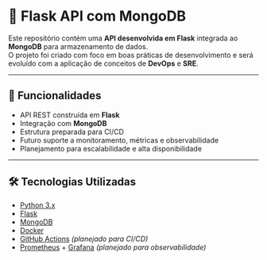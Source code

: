 # 🚀 Flask API com MongoDB

Este repositório contém uma **API desenvolvida em Flask** integrada ao **MongoDB** para armazenamento de dados.  
O projeto foi criado com foco em boas práticas de desenvolvimento e será evoluído com a aplicação de conceitos de **DevOps** e **SRE**.

---

## 📌 Funcionalidades

- API REST construída em **Flask**  
- Integração com **MongoDB**  
- Estrutura preparada para CI/CD  
- Futuro suporte a monitoramento, métricas e observabilidade  
- Planejamento para escalabilidade e alta disponibilidade  

---

## 🛠️ Tecnologias Utilizadas

- [Python 3.x](https://www.python.org/)  
- [Flask](https://flask.palletsprojects.com/)  
- [MongoDB](https://www.mongodb.com/)  
- [Docker](https://www.docker.com/) 
- [GitHub Actions](https://docs.github.com/pt/actions) *(planejado para CI/CD)*  
- [Prometheus](https://prometheus.io/) + [Grafana](https://grafana.com/) *(planejado para observabilidade)*
